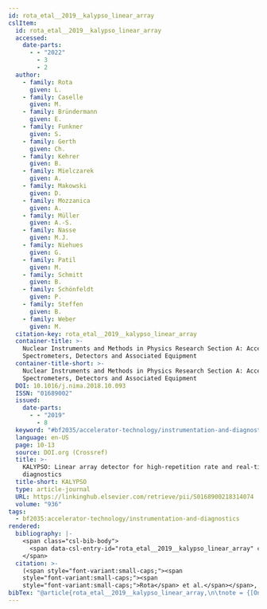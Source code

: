 ```yaml
---
id: rota_etal__2019__kalypso_linear_array
cslItem:
  id: rota_etal__2019__kalypso_linear_array
  accessed:
    date-parts:
      - - "2022"
        - 3
        - 2
  author:
    - family: Rota
      given: L.
    - family: Caselle
      given: M.
    - family: Bründermann
      given: E.
    - family: Funkner
      given: S.
    - family: Gerth
      given: Ch.
    - family: Kehrer
      given: B.
    - family: Mielczarek
      given: A.
    - family: Makowski
      given: D.
    - family: Mozzanica
      given: A.
    - family: Müller
      given: A.-S.
    - family: Nasse
      given: M.J.
    - family: Niehues
      given: G.
    - family: Patil
      given: M.
    - family: Schmitt
      given: B.
    - family: Schönfeldt
      given: P.
    - family: Steffen
      given: B.
    - family: Weber
      given: M.
  citation-key: rota_etal__2019__kalypso_linear_array
  container-title: >-
    Nuclear Instruments and Methods in Physics Research Section A: Accelerators,
    Spectrometers, Detectors and Associated Equipment
  container-title-short: >-
    Nuclear Instruments and Methods in Physics Research Section A: Accelerators,
    Spectrometers, Detectors and Associated Equipment
  DOI: 10.1016/j.nima.2018.10.093
  ISSN: "01689002"
  issued:
    date-parts:
      - - "2019"
        - 8
  keyword: "#bf2035/accelerator-technology/instrumentation-and-diagnostics"
  language: en-US
  page: 10-13
  source: DOI.org (Crossref)
  title: >-
    KALYPSO: Linear array detector for high-repetition rate and real-time beam
    diagnostics
  title-short: KALYPSO
  type: article-journal
  URL: https://linkinghub.elsevier.com/retrieve/pii/S0168900218314074
  volume: "936"
tags:
  - bf2035:accelerator-technology/instrumentation-and-diagnostics
rendered:
  bibliography: |-
    <span class="csl-bib-body">
      <span data-csl-entry-id="rota_etal__2019__kalypso_linear_array" class="csl-entry"><span class='author-bib'>Rota, Caselle, M., Bründermann, E., Funkner, S., Gerth, Ch., Kehrer, B., Mielczarek, A., Makowski, D., Mozzanica, A., Müller, A.-S., Nasse, M. J., Niehues, G., Patil, M., Schmitt, B., Schönfeldt, P., Steffen, B., &#38; Weber, M.</span>. <span class='date-bib'>(2019)</span>. <span class='title'><b>KALYPSO: Linear array detector for high-repetition rate and real-time beam diagnostics</b></span>. <i>Nuclear Instruments and Methods in Physics Research Section A: Accelerators, Spectrometers, Detectors and Associated Equipment</i>, <i>936</i>, 10–13. <span class='URL'><a href='https://doi.org/10.1016/j.nima.2018.10.093'>LINK</a></span></span>
    </span>
  citation: >-
    (<span style="font-variant:small-caps;"><span
    style="font-variant:small-caps;"><span
    style="font-variant:small-caps;">Rota</span> et al.</span></span>, 2019)
bibTex: "@article{rota_etal__2019__kalypso_linear_array,\n\tnote = {[Online; accessed 2022-03-02]},\n\tauthor = {Rota, L. and Caselle, M. and Br{\\\" u}ndermann, E. and Funkner, S. and Gerth, Ch. and Kehrer, B. and Mielczarek, A. and Makowski, D. and Mozzanica, A. and M{\\\" u}ller, A.-S. and Nasse, M.J. and Niehues, G. and Patil, M. and Schmitt, B. and Sch{\\\" o}nfeldt, P. and Steffen, B. and Weber, M.},\n\tjournal = {Nuclear Instruments and Methods in Physics Research Section A: Accelerators, Spectrometers, Detectors and Associated Equipment},\n\tdoi = {10.1016/j.nima.2018.10.093},\n\tissn = {01689002},\n\tyear = {2019},\n\tmonth = {8},\n\tpages = {10--13},\n\ttitle = {KALYPSO: Linear array detector for high-repetition rate and real-time beam diagnostics},\n\turl = {https://linkinghub.elsevier.com/retrieve/pii/S0168900218314074},\n\thowpublished = {https://linkinghub.elsevier.com/retrieve/pii/S0168900218314074},\n\tvolume = {936},\n}\n\n"
---
```

